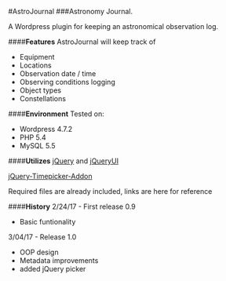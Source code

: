 #AstroJournal
###Astronomy Journal.

A Wordpress plugin for keeping an astronomical observation log.

####**Features**
AstroJournal will keep track of 
- Equipment
- Locations
- Observation date / time
- Observing conditions logging
- Object types
- Constellations

####**Environment**
Tested on:
- Wordpress 4.7.2
- PHP 5.4
- MySQL 5.5

####**Utilizes**
[jQuery](https://jquery.com) and [jQueryUI](https://jqueryui.com)

[jQuery-Timepicker-Addon](https://github.com/trentrichardson/jQuery-Timepicker-Addon)

Required files are already included, links are here for reference

####**History**
2/24/17 - First release 0.9
- Basic funtionality

3/04/17 - Release 1.0
- OOP design
- Metadata improvements
- added jQuery picker
